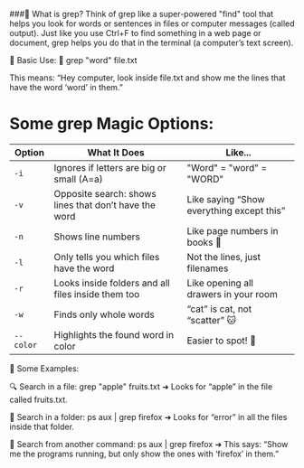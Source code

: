 

###🧠 What is grep?
Think of grep like a super-powered "find" tool that helps you look for words or sentences in files or computer messages (called output). Just like you use Ctrl+F to find something in a web page or document, grep helps you do that in the terminal (a computer’s text screen).

🧪 Basic Use:
🔹 grep "word" file.txt

This means: “Hey computer, look inside file.txt and show me the lines that have the word ‘word’ in them.”

# Some grep Magic Options:
| Option   | What It Does                                          | Like...                  |
|----------|-------------------------------------------------------|-------------------------------------------|
| `-i`     | Ignores if letters are big or small (A=a)             | "Word" = "word" = "WORD"                  |
| `-v`     | Opposite search: shows lines that don’t have the word | Like saying “Show everything except this” |
| `-n`     | Shows line numbers                                    | Like page numbers in books 📖             |
| `-l`     | Only tells you which files have the word              | Not the lines, just filenames             |
| `-r`     | Looks inside folders and all files inside them too    | Like opening all drawers in your room     |
| `-w`     | Finds only whole words                                | “cat” is cat, not “scatter” 🐱            |
| `--color`| Highlights the found word in color                    | Easier to spot! 🌈                        |

📘 Some Examples:

🔍 Search in a file:  grep "apple" fruits.txt   ➜ Looks for “apple” in the file called fruits.txt.

📂 Search in a folder:  ps aux | grep firefox    ➜ Looks for “error” in all the files inside that folder.

🚿 Search from another command:  ps aux | grep firefox   ➜ This says: “Show me the programs running, but only show the ones with ‘firefox’ in them.”

